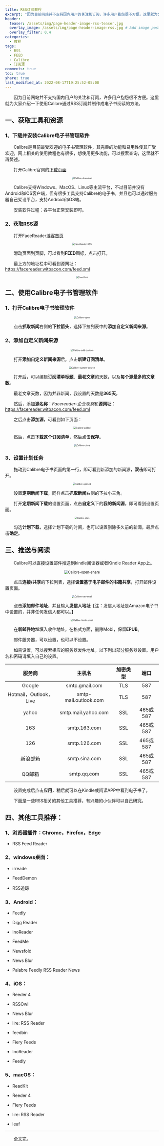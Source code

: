 ```yaml
---
title: RSS订阅教程
excerpt: "因为目前网站并不支持国内用户的关注和订阅，许多用户抱怨很不方便。这里就为大家介绍一下使用Calibre通过RSS订阅并制作成电子书阅读的方法。"
header:
  teaser: /assets/img/page-header-image-rss-teaser.jpg
  overlay_image: /assets/img/page-header-image-rss.jpg # Add image post (optional)
  overlay_filter: 0.4
categories:
  - 教程
tags: 
  - RSS
  - FEED
  - Calibre
  - 订阅源
comments: true
toc: true
share: true
last_modified_at: 2022-08-17T19:25:52-05:00
---
```


&emsp;&emsp;因为目前网站并不支持国内用户的关注和订阅，许多用户抱怨很不方便。这里就为大家介绍一下使用Calibre通过RSS订阅并制作成电子书阅读的方法。

## 一、获取工具和资源

### 1、下载并安装Calibre电子书管理软件

&emsp;&emsp;Calibre是目前最受欢迎的电子书管理软件，其完善的功能和易用性使其广受欢迎，网上相关的使用教程也有很多，想使用更多功能，可以搜索查询，这里就不再赘述。

&emsp;&emsp;打开Calibre官网的[下载页面](https://calibre-ebook.com/download)

<div align=center><img src="https://kewtgh.github.io/PicSunflowers/img/2022/Calibre-download.png" alt="Calibre-download" style="zoom:50%;" /></div>

&emsp;&emsp;Calibre支持Windows、MacOS、Linux等主流平台，不过目前并没有Android和iOS客户端，但有很多工具支持Calibre的电子书，并且也可以通过服务器自己架设平台，支持Android和iOS端。

&emsp;&emsp;安装软件过程：各平台正常安装即可。

### 2、获取RSS源

&emsp;&emsp;打开FaceReader[博客首页](https://facereader.witbacon.com/)

<div align=center><img src="https://kewtgh.github.io/PicSunflowers/img/2022/FaceReader-RSS.png" alt="FaceReader-RSS" style="zoom:50%;" /></div>

&emsp;&emsp;滑动页面到页脚，可以看到**FEED**图标，点击打开。

&emsp;&emsp;最上方的地址栏中可看到源网址：https://facereader.witbacon.com/feed.xml

<div align=center><img src="https://kewtgh.github.io/PicSunflowers/img/2022/Feed-link.png" alt="Feed-link" style="zoom:50%;" /></div>

## 二、使用Calibre电子书管理软件

### 1、打开Calibre电子书管理软件

<div align=center><img src="https://kewtgh.github.io/PicSunflowers/img/2022/Calibre-open.png" alt="Calibre-open" style="zoom:50%;" /></div>

&emsp;&emsp;点击**抓取新闻**右侧的**下拉箭头**，选择下拉列表中的**添加自定义新闻来源**。

### 2、添加自定义新闻来源

<div align=center><img src="https://kewtgh.github.io/PicSunflowers/img/2022/Calibre-add-custom.png" alt="Calibre-add-custom" style="zoom:50%;" /></div>

&emsp;&emsp;打开**添加自定义新闻来源**后，点击**新建订阅清单**。

<div align=center><img src="https://kewtgh.github.io/PicSunflowers/img/2022/Calibre-custom-source.png" alt="Calibre-custom-source" style="zoom:50%;" /></div>

&emsp;&emsp;打开后，可以编辑**订阅清单标题**、**最老文章**的天数，以及**每个源最多的文章数**。

&emsp;&emsp;最老文章天数，因为并非新闻，我设置的天数是**365天**。

&emsp;&emsp;然后，添加**源名称**：*Facereader-企业观察*和**源网址**：https://facereader.witbacon.com/feed.xml

&emsp;&emsp;之后点击**添加源**，可看到如下页面：

<div align=center><img src="https://kewtgh.github.io/PicSunflowers/img/2022/Calibre-added.png" alt="Calibre-added" style="zoom:50%;" /></div>

&emsp;&emsp;然后，点击**下载这个订阅清单**，然后点击**保存**。

<div align=center><img src="https://kewtgh.github.io/PicSunflowers/img/2022/Calibre-close.png" alt="Calibre-close" style="zoom:50%;" /></div>

### 3、设置计划任务

&emsp;&emsp;拖动到Calibre电子书页面的第一行，即可看到新添加的新闻源，**双击**即可打开。

<div align=center><img src="https://kewtgh.github.io/PicSunflowers/img/2022/Calibre-opened.png" alt="Calibre-opened" style="zoom:50%;" /></div>

&emsp;&emsp;设置**定期新闻下载**，同样点击**抓取新闻**右侧的下拉小三角。

&emsp;&emsp;打开**定期新闻下载**的设置页面，点击**自定义**下的**我的新闻源**，即可看到设置页面。

<div align=center><img src="https://kewtgh.github.io/PicSunflowers/img/2022/Calibre-plan.png" alt="Calibre-plan" style="zoom:50%;" /></div>

&emsp;&emsp;勾选**计划下载**，选择计划下载的时间，也可以设置删除多久前的新闻，最后点击**确定**。

## 三、推送与阅读

&emsp;&emsp;Calibre可以直接设置邮件推送到kindle阅读器或者Kindle Reader App上。

<div align=center><img src="https://kewtgh.github.io/PicSunflowers/img/2022/Calibre-open-share.png" alt="Calibre-open-share" style="zoom:80%;" /></div>

&emsp;&emsp;点击**连接/共享**的下拉列表，选择**设置基于电子邮件的书籍共享**，打开邮件设置页面。

<div align=center><img src="https://kewtgh.github.io/PicSunflowers/img/2022/Calibre-set-email.png" alt="Calibre-set-email" style="zoom:50%;" /></div>

&emsp;&emsp;点击**添加邮件地址**，并且输入**发信人地址**【注：发信人地址是Amazon电子书中设置的，并非任何发信人都可以。】

<div align=center><img src="https://kewtgh.github.io/PicSunflowers/img/2022/Calibre-finish-email.png" alt="Calibre-finish-email" style="zoom:50%;" /></div>

&emsp;&emsp;在**新邮件地址**填入收件地址，在格式方面，删除Mobi，保留**EPUB**。

&emsp;&emsp;邮件服务器，可以设置，也可以不设置。

&emsp;&emsp;如需设置，可以搜索相应的服务器发件地址，以下列出部分服务器设置。用户名和密码请填入自己的设置。

|         服务商         |        主机名         | 加密类型 |   端口   |
| :--------------------: | :-------------------: | :------: | :------: |
|         Google         |    smtp.gmail.com     |   TLS    |   587    |
| Hotmail，Outlook，Live | smtp-mail.outlook.com |   TLS    |   587    |
|         yahoo          |  smtp.mail.yahoo.com  |   SSL    | 465或587 |
|          163           |     smtp.163.com      |   SSL    | 465或587 |
|          126           |     smtp.126.com      |   SSL    | 465或587 |
|        新浪邮箱        |     smtp.sina.com     |   SSL    | 465或587 |
|         QQ邮箱         |      smtp.qq.com      |   SSL    | 465或587 |

&emsp;&emsp;设置完成后点击**应用**，稍后就可以在Kindle或阅读APP中看到电子书了。



&emsp;&emsp;下面是一些RSS相关的其他工具推荐，有兴趣的小伙伴可以自己研究。

## 四、其他工具推荐：

### 1、浏览器插件：Chrome，Firefox，Edge

- RSS Feed Reader

### 2、windows桌面：

- irreade

- FeedDemon

- RSS追踪

### 3、Android：

- Feedly

- Digg Reader

- InoReader

- FeedMe

- Newsfold

- News Blur

- Palabre Feedly RSS Reader News

### 4、iOS：

- Reeder 4

- RSSOwl

- News Blur

- lire: RSS Reader

- feedbin

- Fiery Feeds

- InoReader

- Feedly

### 5、macOS：

- ReadKit

- Reeder 4

- Fiery Feeds

- lire: RSS Reader

- leaf

---

&emsp;&emsp;全文完。
